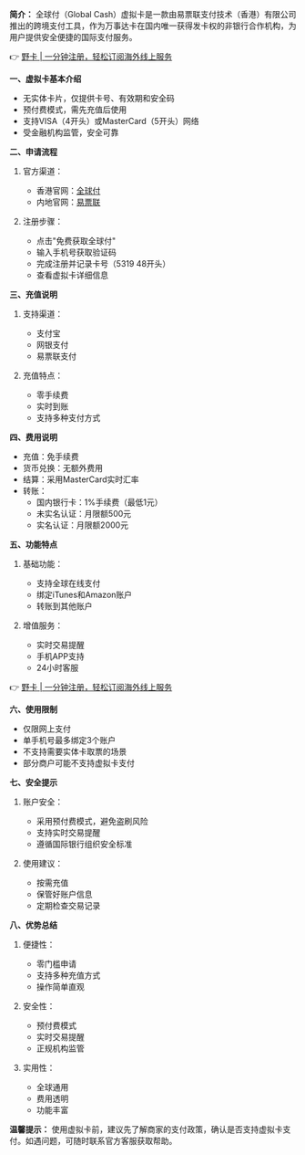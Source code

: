 **简介：**
全球付（Global Cash）虚拟卡是一款由易票联支付技术（香港）有限公司推出的跨境支付工具，作为万事达卡在国内唯一获得发卡权的非银行合作机构，为用户提供安全便捷的国际支付服务。

👉 [野卡 | 一分钟注册，轻松订阅海外线上服务](https://bit.ly/bewildcard)

**一、虚拟卡基本介绍**

- 无实体卡片，仅提供卡号、有效期和安全码
- 预付费模式，需先充值后使用
- 支持VISA（4开头）或MasterCard（5开头）网络
- 受金融机构监管，安全可靠

**二、申请流程**

1. 官方渠道：
   - 香港官网：[全球付](https://www.globalcash.hk/)
   - 内地官网：[易票联](https://www.epaylinks.cn/)

2. 注册步骤：
   - 点击"免费获取全球付"
   - 输入手机号获取验证码
   - 完成注册并记录卡号（5319 48开头）
   - 查看虚拟卡详细信息

**三、充值说明**

1. 支持渠道：
   - 支付宝
   - 网银支付
   - 易票联支付

2. 充值特点：
   - 零手续费
   - 实时到账
   - 支持多种支付方式

**四、费用说明**

- 充值：免手续费
- 货币兑换：无额外费用
- 结算：采用MasterCard实时汇率
- 转账：
  * 国内银行卡：1%手续费（最低1元）
  * 未实名认证：月限额500元
  * 实名认证：月限额2000元

**五、功能特点**

1. 基础功能：
   - 支持全球在线支付
   - 绑定iTunes和Amazon账户
   - 转账到其他账户

2. 增值服务：
   - 实时交易提醒
   - 手机APP支持
   - 24小时客服

👉 [野卡 | 一分钟注册，轻松订阅海外线上服务](https://bit.ly/bewildcard)

**六、使用限制**

- 仅限网上支付
- 单手机号最多绑定3个账户
- 不支持需要实体卡取票的场景
- 部分商户可能不支持虚拟卡支付

**七、安全提示**

1. 账户安全：
   - 采用预付费模式，避免盗刷风险
   - 支持实时交易提醒
   - 遵循国际银行组织安全标准

2. 使用建议：
   - 按需充值
   - 保管好账户信息
   - 定期检查交易记录

**八、优势总结**

1. 便捷性：
   - 零门槛申请
   - 支持多种充值方式
   - 操作简单直观

2. 安全性：
   - 预付费模式
   - 实时交易提醒
   - 正规机构监管

3. 实用性：
   - 全球通用
   - 费用透明
   - 功能丰富

**温馨提示：**
使用虚拟卡前，建议先了解商家的支付政策，确认是否支持虚拟卡支付。如遇问题，可随时联系官方客服获取帮助。
